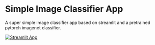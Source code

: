 # Simple Image Classifier App

A super simple image classifier app based on streamlit and a pretrained pytorch imagenet classifier.

[![Streamlit App](https://static.streamlit.io/badges/streamlit_badge_black_white.svg)](https://jonasloos-simple-image-classifier-app-app-shbvh5.streamlitapp.com/)
